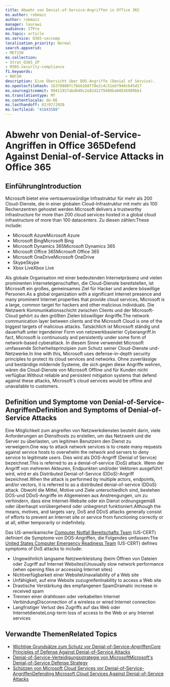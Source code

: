 ```yaml
---
title: Abwehr von Denial-of-Service-Angriffen in Office 365
ms.author: robmazz
author: robmazz
manager: laurawi
audience: ITPro
ms.topic: article
ms.service: O365-seccomp
localization_priority: Normal
search.appverid:
- MET150
ms.collection:
- Strat_O365_IP
- M365-security-compliance
f1.keywords:
- NOCSH
description: Eine Übersicht über DOS-Angriffe (Denial of Service).
ms.openlocfilehash: 16378800fc7bb61b8f78e2c4c51eb7940cb45d17
ms.sourcegitcommit: 99411927abdb40c2e82d2279489ba60545989bb1
ms.translationtype: MT
ms.contentlocale: de-DE
ms.lasthandoff: 02/07/2020
ms.locfileid: "41843588"
---
```

# <a name="defend-against-denial-of-service-attacks-in-office-365"></a><span data-ttu-id="593ef-103">Abwehr von Denial-of-Service-Angriffen in Office 365</span><span class="sxs-lookup"><span data-stu-id="593ef-103">Defend Against Denial-of-Service Attacks in Office 365</span></span>

## <a name="introduction"></a><span data-ttu-id="593ef-104">Einführung</span><span class="sxs-lookup"><span data-stu-id="593ef-104">Introduction</span></span>

<span data-ttu-id="593ef-105">Microsoft bietet eine vertrauenswürdige Infrastruktur für mehr als 200 Cloud-Dienste, die in einer globalen Cloud-Infrastruktur mit mehr als 100 Rechenzentren gehostet werden.</span><span class="sxs-lookup"><span data-stu-id="593ef-105">Microsoft delivers a trustworthy infrastructure for more than 200 cloud services hosted in a global cloud infrastructure of more than 100 datacenters.</span></span> <span data-ttu-id="593ef-106">Zu diesen zählen:</span><span class="sxs-lookup"><span data-stu-id="593ef-106">These include:</span></span>

- <span data-ttu-id="593ef-107">Microsoft Azure</span><span class="sxs-lookup"><span data-stu-id="593ef-107">Microsoft Azure</span></span>
- <span data-ttu-id="593ef-108">Microsoft Bing</span><span class="sxs-lookup"><span data-stu-id="593ef-108">Microsoft Bing</span></span>
- <span data-ttu-id="593ef-109">Microsoft Dynamics 365</span><span class="sxs-lookup"><span data-stu-id="593ef-109">Microsoft Dynamics 365</span></span>
- <span data-ttu-id="593ef-110">Microsoft Office 365</span><span class="sxs-lookup"><span data-stu-id="593ef-110">Microsoft Office 365</span></span>
- <span data-ttu-id="593ef-111">Microsoft OneDrive</span><span class="sxs-lookup"><span data-stu-id="593ef-111">Microsoft OneDrive</span></span>
- <span data-ttu-id="593ef-112">Skype</span><span class="sxs-lookup"><span data-stu-id="593ef-112">Skype</span></span>
- <span data-ttu-id="593ef-113">Xbox Live</span><span class="sxs-lookup"><span data-stu-id="593ef-113">Xbox Live</span></span>

<span data-ttu-id="593ef-114">Als globale Organisation mit einer bedeutenden Internetpräsenz und vielen prominenten Interneteigenschaften, die Cloud-Dienste bereitstellen, ist Microsoft ein großes, gemeinsames Ziel für Hacker und andere böswillige Personen.</span><span class="sxs-lookup"><span data-stu-id="593ef-114">As a global organization with a significant Internet presence and many prominent Internet properties that provide cloud services, Microsoft is a large, common target for hackers and other malicious individuals.</span></span> <span data-ttu-id="593ef-115">Die Netzwerk Kommunikationsschicht zwischen Clients und der Microsoft-Cloud gehört zu den größten Zielen böswilliger Angriffe.</span><span class="sxs-lookup"><span data-stu-id="593ef-115">The network communication layer between clients and the Microsoft Cloud is one of the biggest targets of malicious attacks.</span></span> <span data-ttu-id="593ef-116">Tatsächlich ist Microsoft ständig und dauerhaft unter irgendeiner Form von netzwerkbasierter Cyberangriff.</span><span class="sxs-lookup"><span data-stu-id="593ef-116">In fact, Microsoft is continuously and persistently under some form of network-based cyberattack.</span></span> <span data-ttu-id="593ef-117">In diesem Sinne verwendet Microsoft umfassende Sicherheitsprinzipien zum Schutz seiner Cloud-Dienste und-Netzwerke.</span><span class="sxs-lookup"><span data-stu-id="593ef-117">In line with this, Microsoft uses defense-in-depth security principles to protect its cloud services and networks.</span></span> <span data-ttu-id="593ef-118">Ohne zuverlässige und beständige mildernde Systeme, die sich gegen diese Angriffe wehren, wären die Cloud-Dienste von Microsoft Offline und für Kunden nicht verfügbar.</span><span class="sxs-lookup"><span data-stu-id="593ef-118">Without reliable and persistent mitigation systems that defend against these attacks, Microsoft's cloud services would be offline and unavailable to customers.</span></span>

## <a name="definition-and-symptoms-of-denial-of-service-attacks"></a><span data-ttu-id="593ef-119">Definition und Symptome von Denial-of-Service-Angriffen</span><span class="sxs-lookup"><span data-stu-id="593ef-119">Definition and Symptoms of Denial-of-Service Attacks</span></span>

<span data-ttu-id="593ef-120">Eine Möglichkeit zum angreifen von Netzwerkdiensten besteht darin, viele Anforderungen an Diensthosts zu erstellen, um das Netzwerk und die Server zu überlasten, um legitimen Benutzern den Dienst zu verweigern.</span><span class="sxs-lookup"><span data-stu-id="593ef-120">One way to attack network services is to create many requests against service hosts to overwhelm the network and servers to deny service to legitimate users.</span></span> <span data-ttu-id="593ef-121">Dies wird als DOS-Angriff (Denial of Service) bezeichnet.</span><span class="sxs-lookup"><span data-stu-id="593ef-121">This is referred to as a denial-of-service (DoS) attack.</span></span> <span data-ttu-id="593ef-122">Wenn der Angriff von mehreren Akteuren, Endpunkten und/oder Vektoren ausgeführt wird, wird er als Distributed Denial-of-Service (DDoS)-Angriff bezeichnet.</span><span class="sxs-lookup"><span data-stu-id="593ef-122">When the attack is performed by multiple actors, endpoints, and/or vectors, it is referred to as a distributed denial-of-service (DDoS) attack.</span></span> <span data-ttu-id="593ef-123">Obwohl die Mittel, Motive und Ziele unterschiedlich sind, bestehen DOS-und DDoS-Angriffe im Allgemeinen aus Anstrengungen, um zu verhindern, dass eine Internet-Website oder ein Dienst ordnungsgemäß oder überhaupt vorübergehend oder unbegrenzt funktioniert.</span><span class="sxs-lookup"><span data-stu-id="593ef-123">Although the means, motives, and targets vary, DoS and DDoS attacks generally consist of efforts to prevent an Internet site or service from functioning correctly or at all, either temporarily or indefinitely.</span></span>

<span data-ttu-id="593ef-124">Das US-amerikanische [Computer Notfall Bereitschafts Team](https://www.us-cert.gov/) (US-CERT) definiert die Symptome von DOS-Angriffen, die Folgendes umfassen:</span><span class="sxs-lookup"><span data-stu-id="593ef-124">The [United States Computer Emergency Readiness Team](https://www.us-cert.gov/) (US-CERT) defines symptoms of DoS attacks to include:</span></span>

- <span data-ttu-id="593ef-125">Ungewöhnlich langsame Netzwerkleistung (beim Öffnen von Dateien oder Zugriff auf Internet Websites)</span><span class="sxs-lookup"><span data-stu-id="593ef-125">Unusually slow network performance (when opening files or accessing Internet sites)</span></span>
- <span data-ttu-id="593ef-126">Nichtverfügbarkeit einer Website</span><span class="sxs-lookup"><span data-stu-id="593ef-126">Unavailability of a Web site</span></span>
- <span data-ttu-id="593ef-127">Unfähigkeit, auf eine Website zuzugreifen</span><span class="sxs-lookup"><span data-stu-id="593ef-127">Inability to access a Web site</span></span>
- <span data-ttu-id="593ef-128">Drastische Verstärkung des empfangenen Spam</span><span class="sxs-lookup"><span data-stu-id="593ef-128">Dramatic increase in received spam</span></span>
- <span data-ttu-id="593ef-129">Trennen einer drahtlosen oder verkabelten Internet Verbindung</span><span class="sxs-lookup"><span data-stu-id="593ef-129">Disconnection of a wireless or wired Internet connection</span></span>
- <span data-ttu-id="593ef-130">Langfristiger Verlust des Zugriffs auf das Web oder Internetdienste</span><span class="sxs-lookup"><span data-stu-id="593ef-130">Long-term loss of access to the Web or any Internet services</span></span>

## <a name="related-topics"></a><span data-ttu-id="593ef-131">Verwandte Themen</span><span class="sxs-lookup"><span data-stu-id="593ef-131">Related Topics</span></span>

- [<span data-ttu-id="593ef-132">Wichtige Grundsätze zum Schutz vor Denial-of-Service-Angriffen</span><span class="sxs-lookup"><span data-stu-id="593ef-132">Core Principles of Defense Against Denial-of-Service Attacks</span></span>](office-365-core-principles-of-defense-against-dos-attacks.md)
- [<span data-ttu-id="593ef-133">Denial-of-Service-Verteidigungsstrategie von Microsoft</span><span class="sxs-lookup"><span data-stu-id="593ef-133">Microsoft's Denial-of-Service Defense Strategy</span></span>](office-365-microsoft-dos-defense-strategy.md)
- [<span data-ttu-id="593ef-134">Schützen von Microsoft Cloud Services vor Denial-of-Service-Angriffen</span><span class="sxs-lookup"><span data-stu-id="593ef-134">Defending Microsoft Cloud Services Against Denial-of-Service Attacks</span></span>](office-365-defending-cloud-services-against-dos-attacks.md)
